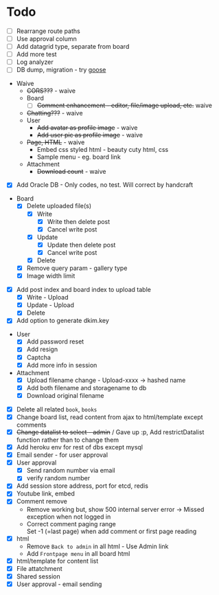 # Todo

* [ ] Rearrange route paths
* [ ] Use approval column
* [ ] Add datagrid type, separate from board
* [ ] Add more test
* [ ] Log analyzer
* [ ] DB dump, migration - try [goose](https://github.com/pressly/goose)

* Waive
    * ~~CORS???~~ - waive
    * Board
        * [ ] ~~Comment enhancement - editor, file/image upload, etc.~~ waive
    * ~~Chatting???~~ - waive
    * User
        * ~~Add avatar as profile image~~ - waive
        * ~~Add user pic as profile image~~ - waive
    * ~~Page, HTML~~ - waive
        * Embed css styled html - beauty cuty html, css
        * Sample menu - eg. board link
    * Attachment
        * ~~Download count~~ - waive

* [x] Add Oracle DB - Only codes, no test. Will correct by handcraft
* Board
    * [x] Delete uploaded file(s)
        * [x] Write
            * [x] Write then delete post
            * [x] Cancel write post
        * [x] Update
            * [x] Update then delete post
            * [x] Cancel write post
        * [x] Delete
    * [x] Remove query param - gallery type
    * [x] Image width limit
* [x] Add post index and board index to upload table
    * [x] Write - Upload
    * [x] Update - Upload
    * [x] Delete
* [x] Add option to generate dkim.key
* User
    * [x] Add password reset
    * [x] Add resign
    * [x] Captcha
    * [x] Add more info in session
* Attachment
    * [x] Upload filename change - Upload-xxxx -> hashed name
    * [x] Add both filename and storagename to db
    * [x] Download original filename
* [x] Delete all related `book`, `books`
* [x] Change board list, read content from ajax to html/template except comments
* [x] ~~Change datalist to select - admin~~ / Gave up :p, Add restrictDatalist function rather than to change them
* [x] Add heroku env for rest of dbs except mysql
* [x] Email sender - for user approval
* [x] User approval
    * [x] Send random number via email
    * [x] verify random number
* [x] Add session store address, port for etcd, redis
* [x] Youtube link, embed
* [x] Comment remove
    - Remove working but, show 500 internal server error -> Missed exception when not logged in
    - Correct comment paging range<br />
    Set -1 (=last page) when add comment or first page reading
* [x] html
    * Remove `Back to admin` in all html - Use Admin link
    * Add `Frontpage menu` in all board html
* [x] html/template for content list
* [x] File attatchment
* [x] Shared session
* [x] User approval - email sending
